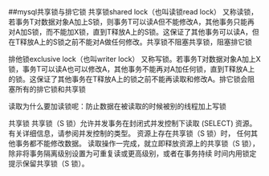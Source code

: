 ##mysql共享锁与排它锁
共享锁shared lock（也叫读锁read lock）
又称读锁，若事务T对数据对象A加上S锁，则事务T可以读A但不能修改A，其他事务只能再对A加S锁，而不能加X锁，直到T释放A上的S锁。这保证了其他事务可以读A，但在T释放A上的S锁之前不能对A做任何修改。共享锁不阻塞共享锁，阻塞排它锁

排他锁exclusive lock（也叫writer lock）
又称写锁。若事务T对数据对象A加上X锁，事务T可以读A也可以修改A，其他事务不能再对A加任何锁，直到T释放A上的锁。这保证了其他事务在T释放A上的锁之前不能再读取和修改A。排它锁会阻塞所有的排它锁和共享锁

读取为什么要加读锁呢：防止数据在被读取的时候被别的线程加上写锁


共享锁
共享锁（S 锁）允许并发事务在封闭式并发控制下读取 (SELECT) 资源。 有关详细信息，请参阅并发控制的类型。 资源上存在共享锁（S 锁）时，
任何其他事务都不能修改数据。 读取操作一完成，就立即释放资源上的共享锁（S 锁），除非将事务隔离级别设置为可重复读或更高级别，或者在事务持续
时间内用锁定提示保留共享锁（S 锁）。